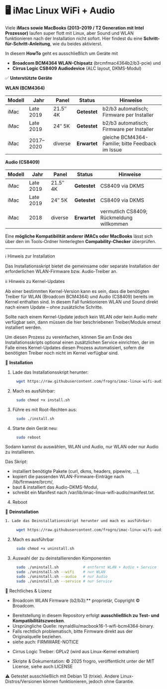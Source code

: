 # 🖥️ iMac Linux WiFi + Audio 
Viele **iMacs sowie MacBooks (2013–2019 / T2 Generation mit Intel Prozessor)** laufen super flott mit Linux, aber Sound und WLAN funktionieren nach der Installation nicht sofort. Hier findest du eine **Schritt-für-Schritt-Anleitung**, wie du beides aktivierst. 

In diesem **HowTo** geht es ausschließlich um Geräte mit

- **Broadcom BCM4364 WLAN-Chipsatz** (brcmfmac4364b2/b3-pcie) und
- **Cirrus Logic CS8409 Audiodevice** (ALC layout, DKMS-Modul)

✅ **Unterstützte Geräte**

**WLAN (BCM4364)**

| Modell | Jahr      | Panel    | Status       | Hinweise                                         |
| ------ | --------- | -------- | ------------ | ------------------------------------------------ |
| iMac   | Late 2019 | 21.5″ 4K | **Getestet** | b2/b3 automatisch; Firmware per Installer        |
| iMac   | Late 2019 | 24″ 5K   | **Getestet** | b2/b3 automatisch; Firmware per Installer        |
| iMac   | 2017–2020 | diverse  | **Erwartet** | gleiche BCM4364-Familie; bitte Feedback im Issue |

**Audio (CS8409)**

| Modell | Jahr      | Panel    | Status       | Hinweise                                  |
| ------ | --------- | -------- | ------------ | ----------------------------------------- |
| iMac   | Late 2019 | 21.5″ 4K | **Getestet** | CS8409 via DKMS                           |
| iMac   | Late 2019 | 24″ 5K   | **Getestet** | CS8409 via DKMS                           |
| iMac   | 2018      | diverse  | **Erwartet** | vermutlich CS8409; Rückmeldung willkommen |

Eine **mögliche Kompatibilität anderer iMACs oder MacBooks** lässt sich über den im Tools-Ordner hinterlegten **Compability-Checker** überprüfen.

---
ℹ️ Hinweis zur Installation

Das Installationsskript bietet die gemeinsame oder separate Installation der erforderlichen WLAN-Firmware bzw. Audio-Treiber an.

ℹ️ℹ️ Hinweis zu Kernel-Updates

Ab einer bestimmten Kernel-Version kann es sein, dass die benötigten Treiber für WLAN (Broadcom BCM4364) und Audio (CS8409) bereits im Kernel enthalten sind. In diesem Fall funktionieren WLAN und Sound direkt nach einem Update – ohne zusätzliche Schritte.

Sollte nach einem Kernel-Update jedoch kein WLAN oder kein Audio mehr verfügbar sein, dann müssen die hier beschriebenen Treiber/Module erneut installiert werden.

Um diesen Prozess zu vereinfachen, können Sie am Ende des Installationsskripts optional einen zusätzlichen Service einrichten, der im Falle eines Kernel-Updates diesen Prozess automatisiert, sofern die benötigten Treiber noch nicht im Kernel verfügbar sind. 

🚀 **Installation**

1. Lade das Installationsskript herunter:
```bash
     wget https://raw.githubusercontent.com/frogro/imac-linux-wifi-audio/main/install.sh
```

2. Mach es ausführbar:
```bash
     sudo chmod +x install.sh
```

3. Führe es mit Root-Rechten aus:
```bash
     sudo ./install.sh
```
4. Starte dein Gerät neu:
```bash
     sudo reboot
```

Sodann kannst du auswählen, WLAN und Audio, nur WLAN oder nur Audio zu installieren.

Das Skript:

- installiert benötigte Pakete (curl, dkms, headers, pipewire, …),
- kopiert die passenden WLAN-Firmware-Einträge nach /lib/firmware/brcm/,
- baut & installiert das Audio-DKMS-Modul,
- schreibt ein Manifest nach /var/lib/imac-linux-wifi-audio/manifest.txt.

4. Reboot

🔧 **Deinstallation**
```bash
1. Lade das Deinstallationsskript herunter und mach es ausführbar:

     wget https://raw.githubusercontent.com/frogro/imac-linux-wifi-audio/main/uninstall.sh
```
2. Mach es ausführbar
```bash
     sudo chmod +x uninstall.sh
```
3.  Auswahl der zu deinstallierenden Komponenten

```bash
     sudo ./uninstall.sh           # entfernt WLAN + Audio + Service
     sudo ./uninstall.sh --wifi    # nur WLAN
     sudo ./uninstall.sh --audio   # nur Audio
     sudo ./uninstall.sh --service # nur Service   
```

📜 Rechtliches & Lizenz

* Broadcom WLAN Firmware (b2/b3):** proprietär, Copyright © Broadcom.  
- Bereitstellung in diesem Repository erfolgt **ausschließlich zu Test- und Kompatibilitätszwecken**.
- Ursprüngliche Quelle: reynaldliu/macbook16-1-wifi-bcm4364-binary.
- Falls rechtlich problematisch, bitte Firmware direkt aus der Originalquelle beziehen.
- siehe auch: FIRMWARE-NOTICE

* Cirrus Logic Treiber: GPLv2 (wird aus Linux-Kernel extrahiert) 

* Skripte & Dokumentation: © 2025 frogro, veröffentlicht unter der MIT License, siehe auch LICENSE

⚠️ Getestet ausschließlich mit Debian 13 (trixie). Andere Linux-Distros/Versionen können funktionieren, jedoch ohne Garantie.
